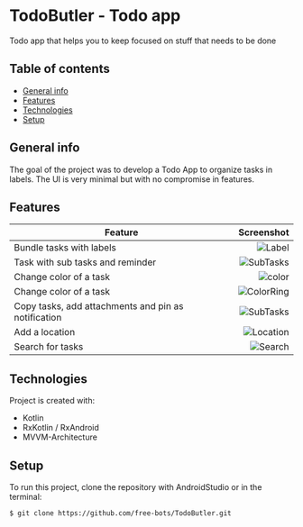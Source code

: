 # TodoButler - Todo app
Todo app that helps you to keep focused on stuff that needs to be done

## Table of contents
* [General info](#general-info)
* [Features](#features)
* [Technologies](#technologies)
* [Setup](#setup)

## General info
The goal of the project was to develop a Todo App to organize tasks in labels. The UI is very minimal but with no compromise in features.

## Features
| Feature | Screenshot |
| ------------- | -----:|
| Bundle tasks with labels  | ![Label](./.readme/label_detail_500px.png) |
| Task with sub tasks and reminder | ![SubTasks](./.readme/task_detail_500px.png) |
| Change color of a task | ![color](./.readme/color_500px.png) |
| Change color of a task | ![ColorRing](./.readme/color_ring_500px.png) |
| Copy tasks, add attachments and pin as notification | ![SubTasks](./.readme/task_menu_500px.png) |
| Add a location | ![Location](./.readme/location_500px.png) |
| Search for tasks | ![Search](./.readme/search_500px.png) |

## Technologies
Project is created with:
* Kotlin
* RxKotlin / RxAndroid
* MVVM-Architecture
	
## Setup
To run this project, clone the repository with AndroidStudio or in the terminal:

```
$ git clone https://github.com/free-bots/TodoButler.git
```

